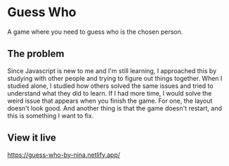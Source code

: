 # Guess Who

A game where you need to guess who is the chosen person. 

## The problem

Since Javascript is new to me and I'm still learning, I approached this by studying with other people and trying to figure out things together. When I studied alone, I studied how others solved the same issues and tried to understand what they did to learn. 
If I had more time, I would solve the weird issue that appears when you finish the game. For one, the layout doesn't look good. And another thing is that the game doesn't restart, and this is something I want to fix.

## View it live
https://guess-who-by-nina.netlify.app/